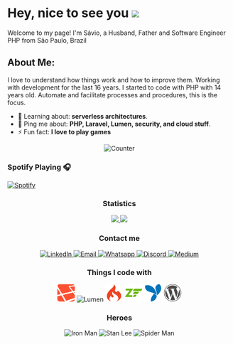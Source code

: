 # Hey, nice to see you  <img src="https://media.giphy.com/media/hvRJCLFzcasrR4ia7z/giphy.gif" width="50px" />

Welcome to my page!
I'm Sávio, a Husband, Father and Software Engineer PHP from São Paulo, Brazil

## About Me:
I love to understand how things work and how to improve them. Working with development for the last 16 years.
I started to code with PHP with 14 years old.
Automate and facilitate processes and procedures, this is the focus.

<ul>
<li>🧐 Learning about: <strong>serverless architectures</strong>.</li>
<li>💬 Ping me about: <strong>PHP, Laravel, Lumen, security, and cloud stuff</strong>.</li>
<li>⚡ Fun fact: <strong>I love to play games</strong></li>
</ul>

<p align="center"><img alt="Counter" src="https://komarev.com/ghpvc/?username=saviorenato&color=green" /></p>

### Spotify Playing 🎧

[![Spotify](https://spotify-now-playing-saviorenato.vercel.app/api/spotify)](https://open.spotify.com/user/5ltKWGZGG9trc9rwiHac9V)


<h3 align="center">Statistics</h3>
<p align="center">
  <a href="https://github.com/saviorenato">
  <img height="180em" src="https://github-readme-stats.vercel.app/api?username=saviorenato&show_icons=true&theme=nord&include_all_commits=true&count_private=true"/>
  <img height="180em" src="https://github-readme-stats.vercel.app/api/top-langs/?username=saviorenato&layout=compact&langs_count=7&theme=nord"/>
 </a>
</p>

<h3 align="center">Contact me</h3>
<p align="center">
	<a href="https://www.linkedin.com/in/saviorenato/" target="_blank">
		<img alt="LinkedIn" src="https://img.shields.io/badge/LinkedIn-0077B5?style=for-the-badge&logo=linkedin&logoColor=white" />
	</a>
	<a href="mailto:saviorenato@gmail.com" target="_blank">
		<img alt="Email" src="https://img.shields.io/badge/Gmail-D14836?style=for-the-badge&logo=gmail&logoColor=white" />
	</a>
	<a href="https://web.whatsapp.com/send?phone=5519998806550" target="_blank">
		<img alt="Whatsapp" src="https://img.shields.io/badge/WhatsApp-25D366?style=for-the-badge&logo=whatsapp&logoColor=white" />
	</a>
	<a href="https://discord.gg/3We3reBt" target="_blank">
		<img alt="Discord" src="https://img.shields.io/badge/Discord-7289DA?style=for-the-badge&logo=discord&logoColor=white" />
	</a>
	<a href="https://medium.com/@saviorenato" target="_blank">
		<img alt="Medium" src="https://img.shields.io/badge/Medium-12100E?style=for-the-badge&logo=medium&logoColor=white"/>
	</a> 	
</p>
 
<h3 align="center">Things I code with</h3>
<p align="center">
	<img alt="Laravel" width="40" src="https://raw.githubusercontent.com/devicons/devicon/master/icons/laravel/laravel-plain.svg">
	<img alt="Lumen" width="22" src="https://cdn.cdnlogo.com/logos/l/41/lumen.svg">
   	<img alt="Codeigniter" width="40" src="https://raw.githubusercontent.com/devicons/devicon/master/icons/codeigniter/codeigniter-plain.svg">
   	<img alt="Zend" width="40" src="https://raw.githubusercontent.com/devicons/devicon/master/icons/zend/zend-plain.svg">
	<img alt="Yii" width="40" src="https://raw.githubusercontent.com/devicons/devicon/master/icons/yii/yii-plain.svg">
   	<img alt="Wordpress" width="40" src="https://raw.githubusercontent.com/devicons/devicon/master/icons/wordpress/wordpress-plain.svg">
</p>

<h3 align="center">Heroes</h3>
<p align="center">
	<img height="100" alt="Iron Man" src="https://cdn.iconscout.com/icon/premium/png-128-thumb/avatar-94-116460.png"/>
	<img height="110" alt="Stan Lee" src="https://cdn.iconscout.com/icon/premium/png-128-thumb/stan-lee-2024352-1703606.png"/>
	<img height="100" alt="Spider Man" src="https://cdn.iconscout.com/icon/premium/png-128-thumb/avatar-39-116397.png"/>
</p>

  ##
